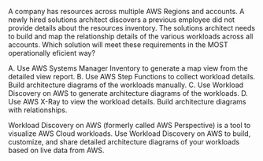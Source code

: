 A company has resources across multiple AWS Regions and accounts. A newly hired solutions architect discovers a previous employee did not provide details about the resources inventory. The solutions architect needs to build and map the relationship details of the various workloads across all accounts. Which solution will meet these requirements in the MOST operationally eficient way? 

A. Use AWS Systems Manager Inventory to generate a map view from the detailed view report. 
B. Use AWS Step Functions to collect workload details. Build architecture diagrams of the workloads manually. 
C. Use Workload Discovery on AWS to generate architecture diagrams of the workloads. 
D. Use AWS X-Ray to view the workload details. Build architecture diagrams with relationships.

Workload Discovery on AWS (formerly called AWS Perspective) is a tool to visualize AWS Cloud workloads. Use Workload Discovery on AWS to build, customize, and share detailed architecture diagrams of your workloads based on live data from AWS.